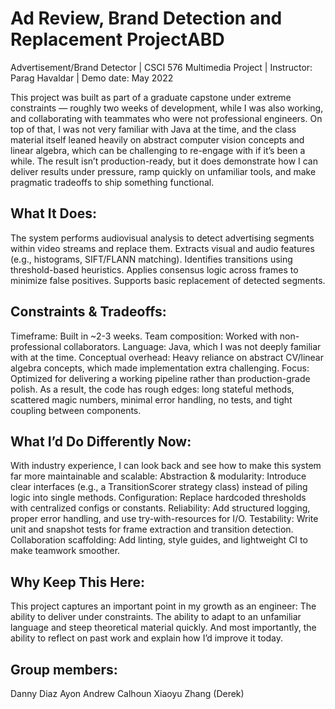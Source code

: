# Ad Review, Brand Detection and Replacement ProjectABD
Advertisement/Brand Detector | CSCI 576 Multimedia Project | Instructor: Parag Havaldar | Demo date: May 2022

This project was built as part of a graduate capstone under extreme constraints — roughly two weeks of development, while I was also working, and collaborating with teammates who were not professional engineers. On top of that, I was not very familiar with Java at the time, and the class material itself leaned heavily on abstract computer vision concepts and linear algebra, which can be challenging to re-engage with if it’s been a while. The result isn’t production-ready, but it does demonstrate how I can deliver results under pressure, ramp quickly on unfamiliar tools, and make pragmatic tradeoffs to ship something functional.

## What It Does:
The system performs audiovisual analysis to detect advertising segments within video streams and replace them.
Extracts visual and audio features (e.g., histograms, SIFT/FLANN matching).
Identifies transitions using threshold-based heuristics.
Applies consensus logic across frames to minimize false positives.
Supports basic replacement of detected segments.

## Constraints & Tradeoffs:
Timeframe: Built in ~2-3 weeks.
Team composition: Worked with non-professional collaborators.
Language: Java, which I was not deeply familiar with at the time.
Conceptual overhead: Heavy reliance on abstract CV/linear algebra concepts, which made implementation extra challenging.
Focus: Optimized for delivering a working pipeline rather than production-grade polish. As a result, the code has rough edges: long stateful methods, scattered magic numbers, minimal error handling, no tests, and tight coupling between components.

## What I’d Do Differently Now:
With industry experience, I can look back and see how to make this system far more maintainable and scalable:
Abstraction & modularity: Introduce clear interfaces (e.g., a TransitionScorer strategy class) instead of piling logic into single methods.
Configuration: Replace hardcoded thresholds with centralized configs or constants.
Reliability: Add structured logging, proper error handling, and use try-with-resources for I/O.
Testability: Write unit and snapshot tests for frame extraction and transition detection.
Collaboration scaffolding: Add linting, style guides, and lightweight CI to make teamwork smoother.

## Why Keep This Here:
This project captures an important point in my growth as an engineer:
The ability to deliver under constraints. The ability to adapt to an unfamiliar language and steep theoretical material quickly. And most importantly, the ability to reflect on past work and explain how I’d improve it today.
## Group members:
Danny Diaz Ayon
Andrew Calhoun
Xiaoyu Zhang (Derek)
